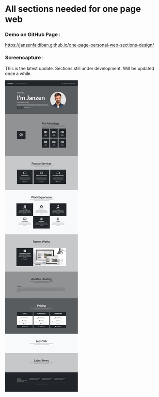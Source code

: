 # All sections needed for one page web

### Demo on GitHub Page :
https://janzenfaidiban.github.io/one-page-personal-web-sections-design/

### Screencapture :

This is the latest update.
Sections still under development. Will be updated once a while.

<img src="./screencapture-(04012023).png">